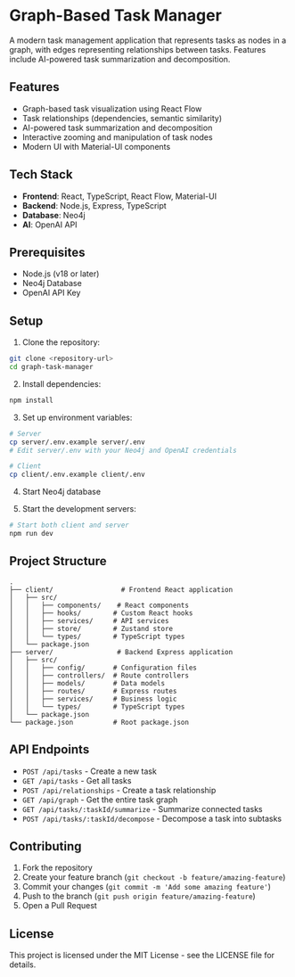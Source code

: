# Graph-Based Task Manager

A modern task management application that represents tasks as nodes in a graph, with edges representing relationships between tasks. Features include AI-powered task summarization and decomposition.

## Features

- Graph-based task visualization using React Flow
- Task relationships (dependencies, semantic similarity)
- AI-powered task summarization and decomposition
- Interactive zooming and manipulation of task nodes
- Modern UI with Material-UI components

## Tech Stack

- **Frontend**: React, TypeScript, React Flow, Material-UI
- **Backend**: Node.js, Express, TypeScript
- **Database**: Neo4j
- **AI**: OpenAI API

## Prerequisites

- Node.js (v18 or later)
- Neo4j Database
- OpenAI API Key

## Setup

1. Clone the repository:
```bash
git clone <repository-url>
cd graph-task-manager
```

2. Install dependencies:
```bash
npm install
```

3. Set up environment variables:
```bash
# Server
cp server/.env.example server/.env
# Edit server/.env with your Neo4j and OpenAI credentials

# Client
cp client/.env.example client/.env
```

4. Start Neo4j database

5. Start the development servers:
```bash
# Start both client and server
npm run dev
```

## Project Structure

```
.
├── client/                 # Frontend React application
│   ├── src/
│   │   ├── components/    # React components
│   │   ├── hooks/        # Custom React hooks
│   │   ├── services/     # API services
│   │   ├── store/        # Zustand store
│   │   └── types/        # TypeScript types
│   └── package.json
├── server/                # Backend Express application
│   ├── src/
│   │   ├── config/       # Configuration files
│   │   ├── controllers/  # Route controllers
│   │   ├── models/       # Data models
│   │   ├── routes/       # Express routes
│   │   ├── services/     # Business logic
│   │   └── types/        # TypeScript types
│   └── package.json
└── package.json          # Root package.json
```

## API Endpoints

- `POST /api/tasks` - Create a new task
- `GET /api/tasks` - Get all tasks
- `POST /api/relationships` - Create a task relationship
- `GET /api/graph` - Get the entire task graph
- `GET /api/tasks/:taskId/summarize` - Summarize connected tasks
- `POST /api/tasks/:taskId/decompose` - Decompose a task into subtasks

## Contributing

1. Fork the repository
2. Create your feature branch (`git checkout -b feature/amazing-feature`)
3. Commit your changes (`git commit -m 'Add some amazing feature'`)
4. Push to the branch (`git push origin feature/amazing-feature`)
5. Open a Pull Request

## License

This project is licensed under the MIT License - see the LICENSE file for details. 